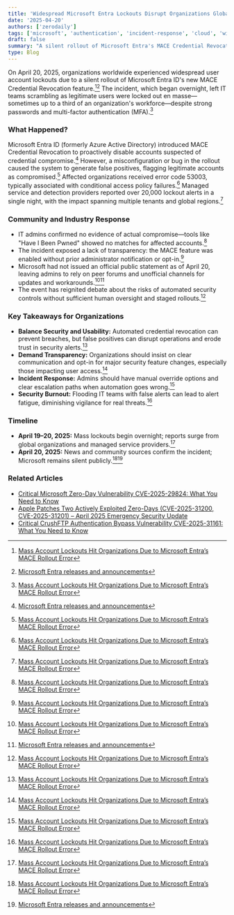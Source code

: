```yaml
---
title: 'Widespread Microsoft Entra Lockouts Disrupt Organizations Globally – April 2025'
date: '2025-04-20'
authors: ['zerodaily']
tags: ['microsoft', 'authentication', 'incident-response', 'cloud', 'windows']
draft: false
summary: "A silent rollout of Microsoft Entra's MACE Credential Revocation feature triggered mass account lockouts worldwide on April 20, 2025, impacting thousands of organizations and sparking debate over automation in identity security."
type: Blog
---
```


On April 20, 2025, organizations worldwide experienced widespread user account lockouts due to a silent rollout of Microsoft Entra ID's new MACE Credential Revocation feature.[^1][^2] The incident, which began overnight, left IT teams scrambling as legitimate users were locked out en masse—sometimes up to a third of an organization's workforce—despite strong passwords and multi-factor authentication (MFA).[^1]

### What Happened?

Microsoft Entra ID (formerly Azure Active Directory) introduced MACE Credential Revocation to proactively disable accounts suspected of credential compromise.[^2] However, a misconfiguration or bug in the rollout caused the system to generate false positives, flagging legitimate accounts as compromised.[^1] Affected organizations received error code 53003, typically associated with conditional access policy failures.[^1] Managed service and detection providers reported over 20,000 lockout alerts in a single night, with the impact spanning multiple tenants and global regions.[^1]

### Community and Industry Response

- IT admins confirmed no evidence of actual compromise—tools like "Have I Been Pwned" showed no matches for affected accounts.[^1]
- The incident exposed a lack of transparency: the MACE feature was enabled without prior administrator notification or opt-in.[^1]
- Microsoft had not issued an official public statement as of April 20, leaving admins to rely on peer forums and unofficial channels for updates and workarounds.[^1][^2]
- The event has reignited debate about the risks of automated security controls without sufficient human oversight and staged rollouts.[^1]

### Key Takeaways for Organizations

- **Balance Security and Usability:** Automated credential revocation can prevent breaches, but false positives can disrupt operations and erode trust in security alerts.[^1]
- **Demand Transparency:** Organizations should insist on clear communication and opt-in for major security feature changes, especially those impacting user access.[^1]
- **Incident Response:** Admins should have manual override options and clear escalation paths when automation goes wrong.[^1]
- **Security Burnout:** Flooding IT teams with false alerts can lead to alert fatigue, diminishing vigilance for real threats.[^1]

### Timeline

- **April 19–20, 2025:** Mass lockouts begin overnight; reports surge from global organizations and managed service providers.[^1]
- **April 20, 2025:** News and community sources confirm the incident; Microsoft remains silent publicly.[^1][^2]

### Related Articles

- [Critical Microsoft Zero-Day Vulnerability CVE-2025-29824: What You Need to Know](/blog/2025-04-08-microsoft-zero-day)
- [Apple Patches Two Actively Exploited Zero-Days (CVE-2025-31200, CVE-2025-31201) – April 2025 Emergency Security Update](/blog/2025-04-16-apple-zero-day-emergency-patch)
- [Critical CrushFTP Authentication Bypass Vulnerability CVE-2025-31161: What You Need to Know](/blog/2025-04-13-crushftp-vulnerability)

[^1]: [Mass Account Lockouts Hit Organizations Due to Microsoft Entra’s MACE Rollout Error](https://undercodenews.com/mass-account-lockouts-hit-organizations-due-to-microsoft-entras-mace-rollout-error/)
[^2]: [Microsoft Entra releases and announcements](https://learn.microsoft.com/en-us/entra/fundamentals/whats-new)
